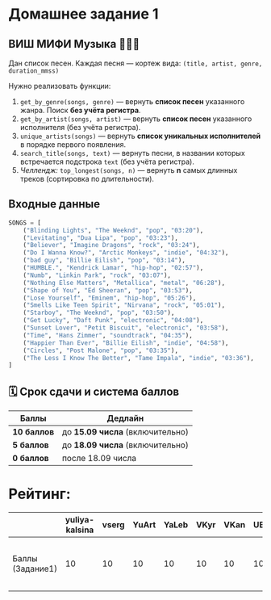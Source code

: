 # Домашнее задание 1
## ВИШ МИФИ Музыка 🎵🎵🎵
Дан список песен. Каждая песня — кортеж вида:
`(title, artist, genre, duration_mmss)`

Нужно реализовать функции:
1. `get_by_genre(songs, genre)` — вернуть **список песен** указанного жанра. Поиск **без учёта регистра**.
2. `get_by_artist(songs, artist)` — вернуть **список песен** указанного исполнителя (без учёта регистра).
3. `unique_artists(songs)` — вернуть **список уникальных исполнителей** в порядке первого появления.
4. `search_title(songs, text)` — вернуть песни, в названии которых встречается подстрока `text` (без учёта регистра).
5. *Челлендж:* `top_longest(songs, n)` — вернуть **n** самых длинных треков (сортировка по длительности).  

## Входные данные

```python
SONGS = [
    ("Blinding Lights", "The Weeknd", "pop", "03:20"),
    ("Levitating", "Dua Lipa", "pop", "03:23"),
    ("Believer", "Imagine Dragons", "rock", "03:24"),
    ("Do I Wanna Know?", "Arctic Monkeys", "indie", "04:32"),
    ("bad guy", "Billie Eilish", "pop", "03:14"),
    ("HUMBLE.", "Kendrick Lamar", "hip-hop", "02:57"),
    ("Numb", "Linkin Park", "rock", "03:07"),
    ("Nothing Else Matters", "Metallica", "metal", "06:28"),
    ("Shape of You", "Ed Sheeran", "pop", "03:53"),
    ("Lose Yourself", "Eminem", "hip-hop", "05:26"),
    ("Smells Like Teen Spirit", "Nirvana", "rock", "05:01"),
    ("Starboy", "The Weeknd", "pop", "03:50"),
    ("Get Lucky", "Daft Punk", "electronic", "04:08"),
    ("Sunset Lover", "Petit Biscuit", "electronic", "03:58"),
    ("Time", "Hans Zimmer", "soundtrack", "04:35"),
    ("Happier Than Ever", "Billie Eilish", "indie", "04:58"),
    ("Circles", "Post Malone", "pop", "03:35"),
    ("The Less I Know The Better", "Tame Impala", "indie", "03:36"),
]
```
## 🗓 Срок сдачи и система баллов

| Баллы | Дедлайн                           |
|-------|-----------------------------------|
| **10 баллов** | до **15.09 числа** (включительно) |
| **5 баллов**  | до **18.09 числа** (включительно) |
| **0 баллов**  | после 18.09 числа                 |

# Рейтинг:

|                  | yuliya-kalsina | vserg | YuArt | YaLeb | VKyr | VKan | UBesp | TAKIP | SZhe | RKos | PoNak | MSok | KhKV | IKoz | EZay                | EShcher       | EMar                           | EKis | DSoc | Dilyn | BS | AlKuz | AStep | AMyt | AMal | AKuz | AKud | AKhl | AABugaets | AleksPoldin |
|------------------|----------------|-------|-------|-------|------|------|-------|-------|------|------|-------|------|------|------|---------------------|---------------|--------------------------------|------|------|-------|----|-------|-------|------|------|------|------|------|-----------|-------------|
| Баллы (Задание1) | 10             | 10    | 10    | 10    | 10   | 10   | 10    | 10    | 10   | 9    | 10    | 10   | 10   | 10   | 8 (нет top_longest) | 5 (просрочен) | 8 (выводит только одну группу) | 10   | 10   | 10    | 10 | 10    | 9     | 10   | 10   | 10   | 10   | 10   | 10        | 0           |
